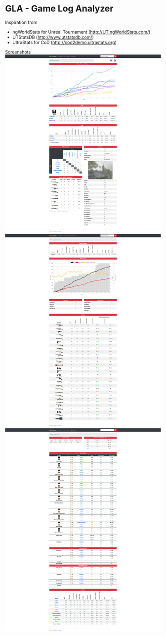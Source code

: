 # GLA - Game Log Analyzer

Inspiration from
*	ngWorldStats for Unreal Tournament (http://UT.ngWorldStats.com/)
*	UTStatsDB (http://www.utstatsdb.com/)
*	UltraStats for CoD (http://cod2demo.ultrastats.org)

Screenshots
![](capture1.png)
![](capture2.png)
![](capture3.png)
